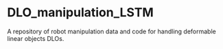# DLO_manipulation_LSTM
A repository of robot manipulation data and code for handling deformable linear objects DLOs.
